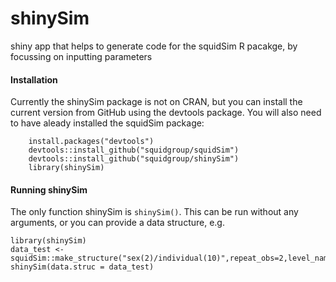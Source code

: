 # shinySim
shiny app that helps to generate code for the squidSim R pacakge, by focussing on inputting parameters

#### Installation

Currently the shinySim package is not on CRAN, but you can install the current version from GitHub using the devtools package. You will also need to have aleady installed the squidSim package:

```{r}
    install.packages("devtools")
    devtools::install_github("squidgroup/squidSim")
    devtools::install_github("squidgroup/shinySim")
    library(shinySim)
```

#### Running shinySim

The only function shinySim is `shinySim()`. This can be run without any arguments, or you can provide a data structure, e.g.
```{r}
library(shinySim)
data_test <- squidSim::make_structure("sex(2)/individual(10)",repeat_obs=2,level_names=list(sex=c("F","M")))
shinySim(data.struc = data_test)
```
